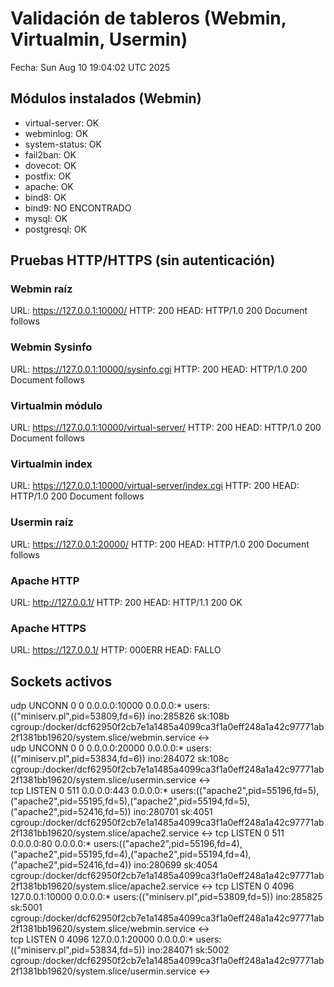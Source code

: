 # Validación de tableros (Webmin, Virtualmin, Usermin)
Fecha: Sun Aug 10 19:04:02 UTC 2025

## Módulos instalados (Webmin)
- virtual-server: OK
- webminlog: OK
- system-status: OK
- fail2ban: OK
- dovecot: OK
- postfix: OK
- apache: OK
- bind8: OK
- bind9: NO ENCONTRADO
- mysql: OK
- postgresql: OK

## Pruebas HTTP/HTTPS (sin autenticación)
### Webmin raíz
URL: https://127.0.0.1:10000/
HTTP: 200
HEAD: HTTP/1.0 200 Document follows

### Webmin Sysinfo
URL: https://127.0.0.1:10000/sysinfo.cgi
HTTP: 200
HEAD: HTTP/1.0 200 Document follows

### Virtualmin módulo
URL: https://127.0.0.1:10000/virtual-server/
HTTP: 200
HEAD: HTTP/1.0 200 Document follows

### Virtualmin index
URL: https://127.0.0.1:10000/virtual-server/index.cgi
HTTP: 200
HEAD: HTTP/1.0 200 Document follows

### Usermin raíz
URL: https://127.0.0.1:20000/
HTTP: 200
HEAD: HTTP/1.0 200 Document follows

### Apache HTTP
URL: http://127.0.0.1/
HTTP: 200
HEAD: HTTP/1.1 200 OK

### Apache HTTPS
URL: https://127.0.0.1/
HTTP: 000ERR
HEAD: FALLO

## Sockets activos
udp   UNCONN 0      0            0.0.0.0:10000      0.0.0.0:*    users:(("miniserv.pl",pid=53809,fd=6)) ino:285826 sk:108b cgroup:/docker/dcf62950f2cb7e1a1485a4099ca3f1a0eff248a1a42c97771ab2f1381bb19620/system.slice/webmin.service <->                                                                              
udp   UNCONN 0      0            0.0.0.0:20000      0.0.0.0:*    users:(("miniserv.pl",pid=53834,fd=6)) ino:284072 sk:108c cgroup:/docker/dcf62950f2cb7e1a1485a4099ca3f1a0eff248a1a42c97771ab2f1381bb19620/system.slice/usermin.service <->                                                                             
tcp   LISTEN 0      511          0.0.0.0:443        0.0.0.0:*    users:(("apache2",pid=55196,fd=5),("apache2",pid=55195,fd=5),("apache2",pid=55194,fd=5),("apache2",pid=52416,fd=5)) ino:280701 sk:4051 cgroup:/docker/dcf62950f2cb7e1a1485a4099ca3f1a0eff248a1a42c97771ab2f1381bb19620/system.slice/apache2.service <->
tcp   LISTEN 0      511          0.0.0.0:80         0.0.0.0:*    users:(("apache2",pid=55196,fd=4),("apache2",pid=55195,fd=4),("apache2",pid=55194,fd=4),("apache2",pid=52416,fd=4)) ino:280699 sk:4054 cgroup:/docker/dcf62950f2cb7e1a1485a4099ca3f1a0eff248a1a42c97771ab2f1381bb19620/system.slice/apache2.service <->
tcp   LISTEN 0      4096       127.0.0.1:10000      0.0.0.0:*    users:(("miniserv.pl",pid=53809,fd=5)) ino:285825 sk:5001 cgroup:/docker/dcf62950f2cb7e1a1485a4099ca3f1a0eff248a1a42c97771ab2f1381bb19620/system.slice/webmin.service <->                                                                              
tcp   LISTEN 0      4096       127.0.0.1:20000      0.0.0.0:*    users:(("miniserv.pl",pid=53834,fd=5)) ino:284071 sk:5002 cgroup:/docker/dcf62950f2cb7e1a1485a4099ca3f1a0eff248a1a42c97771ab2f1381bb19620/system.slice/usermin.service <->                                                                             
